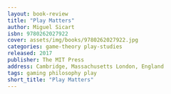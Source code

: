 ```yaml
---
layout: book-review
title: "Play Matters"
author: Miguel Sicart
isbn: 9780262027922
cover: assets/img/books/9780262027922.jpg
categories: game-theory play-studies
released: 2017
publisher: The MIT Press
address: Cambridge, Massachusetts London, England
tags: gaming philosophy play
short_title: "Play Matters"
---
```

